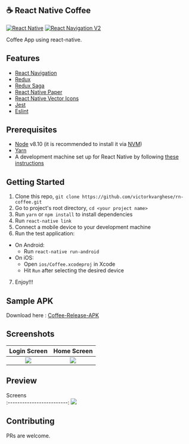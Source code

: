 
## :coffee: React Native Coffee

[![React Native](https://img.shields.io/badge/React%20Native-v0.55-blue.svg)](https://facebook.github.io/react-native/)
[![React Navigation V2](https://img.shields.io/badge/React%20Navigation-v2..0.1-blue.svg)](https://reactnavigation.org/)


Coffee App using react-native.

## Features

* [React Navigation](https://reactnavigation.org/)
* [Redux](https://redux.js.org/)
* [Redux Saga](https://redux-saga.js.org/)
* [React Native Paper](https://callstack.github.io/react-native-paper/)
* [React Native Vector Icons](https://github.com/oblador/react-native-vector-icons)
* [Jest](https://facebook.github.io/jest/)
* [Eslint](http://eslint.org/)

## Prerequisites

* [Node](https://nodejs.org) v8.10 (it is recommended to install it via [NVM](https://github.com/creationix/nvm))
* [Yarn](https://yarnpkg.com/)
* A development machine set up for React Native by following [these instructions](https://facebook.github.io/react-native/docs/getting-started.html)

## Getting Started

1. Clone this repo, `git clone https://github.com/victorkvarghese/rn-coffee.git `
2. Go to project's root directory, `cd <your project name>`
3. Run `yarn` or `npm install` to install dependencies
4. Run `react-native link`
5. Connect a mobile device to your development machine
6. Run the test application:
  * On Android:
    * Run `react-native run-android`
  * On iOS:
    * Open `ios/Coffee.xcodeproj` in Xcode
    * Hit `Run` after selecting the desired device
7. Enjoy!!!

## Sample APK
Download here : [Coffee-Release-APK](https://drive.google.com/file/d/1bE_F9CbFMowEm4KQK8vVUczJFvXmokrr/view?usp=sharing)

## Screenshots

Login Screen              |  Home Screen
:-------------------------:|:-------------------------:
![](https://user-images.githubusercontent.com/15869386/45311940-66193180-b548-11e8-9ff5-00c854a9d6fb.png)  |  ![](https://user-images.githubusercontent.com/15869386/45311961-76311100-b548-11e8-9c5f-ab299dbd64ff.png) | ![](https://user-images.githubusercontent.com/15869386/45333062-bec0ec80-b591-11e8-911e-4ec419934841.gif)

## Preview

Screens              
:-------------------------:
![](https://user-images.githubusercontent.com/15869386/45333062-bec0ec80-b591-11e8-911e-4ec419934841.gif)

## Contributing
PRs are welcome.
